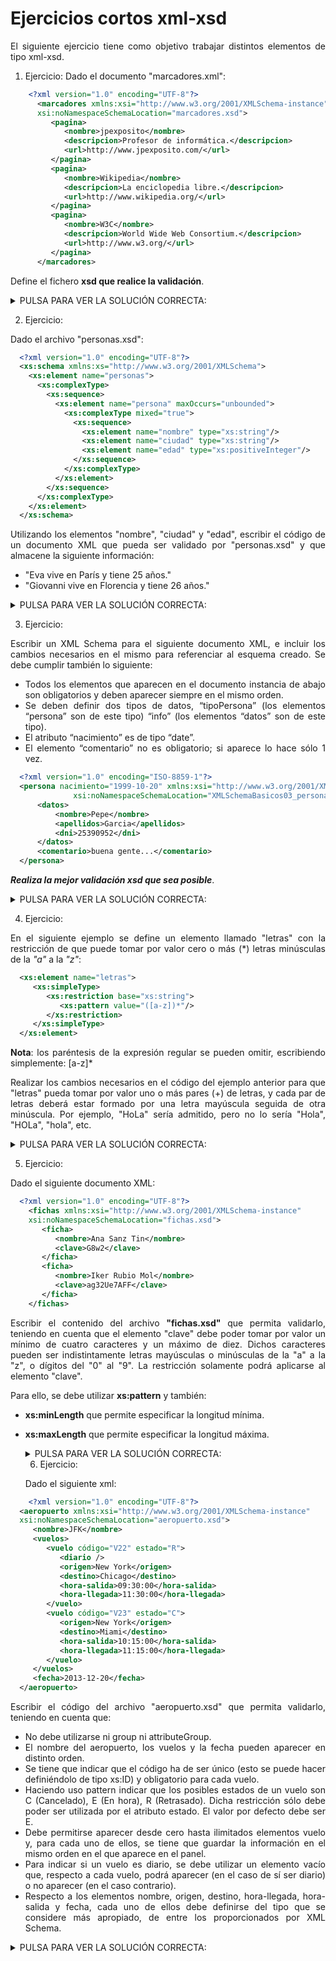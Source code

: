 <div align="justify">

# Ejercicios cortos xml-xsd

  El siguiente ejercicio tiene como objetivo trabajar distintos elementos de tipo xml-xsd.

  1. Ejercicio:
    Dado el documento "marcadores.xml":

```xml
    <?xml version="1.0" encoding="UTF-8"?>
      <marcadores xmlns:xsi="http://www.w3.org/2001/XMLSchema-instance"
      xsi:noNamespaceSchemaLocation="marcadores.xsd">
         <pagina>
            <nombre>jpexposito</nombre>
            <descripcion>Profesor de informática.</descripcion>
            <url>http://www.jpexposito.com/</url>
         </pagina>
         <pagina>
            <nombre>Wikipedia</nombre>
            <descripcion>La enciclopedia libre.</descripcion>
            <url>http://www.wikipedia.org/</url>
         </pagina>
         <pagina>
            <nombre>W3C</nombre>
            <descripcion>World Wide Web Consortium.</descripcion>
            <url>http://www.w3.org/</url>
         </pagina>
      </marcadores>
  ```

  Define el fichero __xsd que realice la validación__.

  <details>
    <summary>PULSA PARA VER LA SOLUCIÓN CORRECTA:</summary>

    ```xml
    <?xml version="1.0" encoding="UTF-8"?>
    <xs:schema xmlns:xs="http://www.w3.org/2001/XMLSchema">
      <xs:element name="marcadores">
        <xs:complexType>
          <xs:sequence>
            <xs:element name="pagina" maxOccurs="unbounded">
              <xs:complexType>
                <xs:sequence>
                  <xs:element name="nombre" type="xs:string"/>
                  <xs:element name="descripcion" type="xs:string"/>
                  <xs:element name="url" type="xs:string"/>
                 </xs:sequence>
              </xs:complexType>
            </xs:element>
          </xs:sequence>
        </xs:complexType>
      </xs:element>
    </xs:schema>
    ```

  </details>

  2. Ejercicio:

  Dado el archivo "personas.xsd":

```xml
  <?xml version="1.0" encoding="UTF-8"?>
  <xs:schema xmlns:xs="http://www.w3.org/2001/XMLSchema">
    <xs:element name="personas">
      <xs:complexType>
        <xs:sequence>
          <xs:element name="persona" maxOccurs="unbounded">
            <xs:complexType mixed="true">
              <xs:sequence>
                <xs:element name="nombre" type="xs:string"/>
                <xs:element name="ciudad" type="xs:string"/>
                <xs:element name="edad" type="xs:positiveInteger"/>
              </xs:sequence>
            </xs:complexType>
          </xs:element>
        </xs:sequence>
      </xs:complexType>
    </xs:element>
  </xs:schema>
```

  Utilizando los elementos "nombre", "ciudad" y "edad", escribir el código de un documento XML que pueda ser validado por "personas.xsd" y que almacene la siguiente información:
  - "Eva vive en París y tiene 25 años."
  - "Giovanni vive en Florencia y tiene 26 años."

  <details>
    <summary>PULSA PARA VER LA SOLUCIÓN CORRECTA:</summary>

    ```xml
    <?xml version="1.0" encoding="UTF-8"?>
    <personas xmlns:xsi="http://www.w3.org/2001/XMLSchema-instance"
    xsi:noNamespaceSchemaLocation="personas.xsd">
      <persona><nombre>Eva</nombre> vive en <ciudad>París</ciudad> y tiene <edad>25</edad> años.</persona>
      <persona><nombre>Giovanni</nombre> vive en <ciudad>Florencia</ciudad> y tiene <edad>26</edad> años.</persona>
    </personas>
    ```

  </details>

  3. Ejercicio:  

  Escribir un XML Schema para el siguiente documento XML, e incluir los cambios necesarios en el mismo para referenciar al esquema creado. Se debe cumplir también lo siguiente:
  - Todos los elementos que aparecen en el documento instancia de abajo son obligatorios y deben aparecer siempre en el mismo orden.
  - Se deben definir dos tipos de datos, “tipoPersona” (los elementos “persona” son de este tipo) “info” (los elementos “datos” son de este tipo).
  - El atributo “nacimiento” es de tipo “date”.
  - El elemento “comentario” no es obligatorio; si aparece lo hace sólo 1 vez.

```xml
  <?xml version="1.0" encoding="ISO-8859-1"?>
  <persona nacimiento="1999-10-20" xmlns:xsi="http://www.w3.org/2001/XMLSchema-instance"
              xsi:noNamespaceSchemaLocation="XMLSchemaBasicos03_persona.xsd"   >
      <datos>
          <nombre>Pepe</nombre>
          <apellidos>Garcia</apellidos>
          <dni>25390952</dni>
      </datos>
      <comentario>buena gente...</comentario>
  </persona>
```

  ___Realiza la mejor validación xsd que sea posible___.

  <details>
    <summary>PULSA PARA VER LA SOLUCIÓN CORRECTA:</summary>

    ```xml
    <?xml version = "1.0" encoding="ISO-8859-1"?>
      <xsd:schema xmlns:xsd = "http://www.w3.org/2001/XMLSchema">

       <xsd:element name="persona" type="tipoPersona"/>
       <xsd:element name="comentario" type="xsd:string"/>

       <xsd:complexType name="tipoPersona">
        <xsd:sequence>
         <xsd:element name="datos"     type="info"/>
         <xsd:element ref="comentario" minOccurs="0"/>
        </xsd:sequence>
        <xsd:attribute name="nacimiento" type="xsd:date"/>
       </xsd:complexType>

       <xsd:complexType name="info">
        <xsd:sequence>
         <xsd:element name="nombre"    type="xsd:string"/>
         <xsd:element name="apellidos" type="xsd:string"/>
         <xsd:element name="dni"       type="xsd:string"/>
        </xsd:sequence>
       </xsd:complexType>

      </xsd:schema>
    ```

  </details>


  4. Ejercicio:

  En el siguiente ejemplo se define un elemento llamado "letras" con la restricción de que puede tomar por valor cero o más (*) letras minúsculas de la _"a"_ a la _"z"_:

```xml
  <xs:element name="letras">
     <xs:simpleType>
        <xs:restriction base="xs:string">
           <xs:pattern value="([a-z])*"/>
        </xs:restriction>
     </xs:simpleType>
  </xs:element>
```

  __Nota__: los paréntesis de la expresión regular se pueden omitir, escribiendo simplemente: [a-z]*

  Realizar los cambios necesarios en el código del ejemplo anterior para que "letras" pueda tomar por valor uno o más pares (+) de letras, y cada par de letras deberá estar formado por una letra mayúscula seguida de otra minúscula. Por ejemplo, "HoLa" sería admitido, pero no lo sería "Hola", "HOLa", "hola", etc.

  <details>
    <summary>PULSA PARA VER LA SOLUCIÓN CORRECTA:</summary>

    ```xml
    <xs:element name="letras">
     <xs:simpleType>
        <xs:restriction base="xs:string">
           <xs:pattern value="([A-Z][a-z])+"/>
        </xs:restriction>
     </xs:simpleType>
    </xs:element>
    ```
  </details>

  5. Ejercicio:

  Dado el siguiente documento XML:

```xml
  <?xml version="1.0" encoding="UTF-8"?>
    <fichas xmlns:xsi="http://www.w3.org/2001/XMLSchema-instance"
    xsi:noNamespaceSchemaLocation="fichas.xsd">
       <ficha>
          <nombre>Ana Sanz Tin</nombre>
          <clave>G8w2</clave>
       </ficha>
       <ficha>
          <nombre>Iker Rubio Mol</nombre>
          <clave>ag32Ue7AFF</clave>
       </ficha>
    </fichas>
```

  Escribir el contenido del archivo __"fichas.xsd"__ que permita validarlo, teniendo en cuenta que el elemento "clave" debe poder tomar por valor un mínimo de cuatro caracteres y un máximo de diez. Dichos caracteres pueden ser indistintamente letras mayúsculas o minúsculas de la "a" a la "z", o dígitos del "0" al "9". La restricción solamente podrá aplicarse al elemento "clave".

  Para ello, se debe utilizar __xs:pattern__ y también:
  - __xs:minLength__ que permite especificar la longitud mínima.
  - __xs:maxLength__ que permite especificar la longitud máxima.

    <details>
      <summary>PULSA PARA VER LA SOLUCIÓN CORRECTA:</summary>

      ```xml
      <?xml version="1.0" encoding="UTF-8"?>
      <xs:schema xmlns:xs="http://www.w3.org/2001/XMLSchema">
        <xs:element name="fichas">
          <xs:complexType>
            <xs:sequence>
              <xs:element name="ficha" maxOccurs="unbounded">
                <xs:complexType>
                  <xs:sequence>
                    <xs:element name="nombre" type="xs:string"/>
                    <xs:element name="clave">
                      <xs:simpleType>
                        <xs:restriction base="xs:string">
                          <xs:pattern value="[a-zA-Z0-9]*"/>
                          <xs:minLength value="4"/>
                          <xs:maxLength value="10"/>
                        </xs:restriction>
                      </xs:simpleType>
                    </xs:element>
                  </xs:sequence>
                </xs:complexType>
              </xs:element>
            </xs:sequence>
          </xs:complexType>
        </xs:element>
      </xs:schema>

      ```
    </details>

    6. Ejercicio:

    Dado el siguiente xml:

```xml
    <?xml version="1.0" encoding="UTF-8"?>
  <aeropuerto xmlns:xsi="http://www.w3.org/2001/XMLSchema-instance"
  xsi:noNamespaceSchemaLocation="aeropuerto.xsd">
     <nombre>JFK</nombre>
     <vuelos>
        <vuelo código="V22" estado="R">
           <diario />
           <origen>New York</origen>
           <destino>Chicago</destino>
           <hora-salida>09:30:00</hora-salida>
           <hora-llegada>11:30:00</hora-llegada>
        </vuelo>
        <vuelo código="V23" estado="C">
           <origen>New York</origen>
           <destino>Miami</destino>
           <hora-salida>10:15:00</hora-salida>
           <hora-llegada>11:15:00</hora-llegada>
        </vuelo>
     </vuelos>
     <fecha>2013-12-20</fecha>
  </aeropuerto>
```

  Escribir el código del archivo "aeropuerto.xsd" que permita validarlo, teniendo en cuenta que:
  - No debe utilizarse ni group ni attributeGroup.
  - El nombre del aeropuerto, los vuelos y la fecha pueden aparecer en distinto orden.
  - Se tiene que indicar que el código ha de ser único (esto se puede hacer definiéndolo de tipo xs:ID) y obligatorio para cada vuelo.
  - Haciendo uso pattern indicar que los posibles estados de un vuelo son C (Cancelado), E (En hora), R (Retrasado). Dicha restricción sólo debe poder ser utilizada por el atributo estado. El valor por defecto debe ser E.
  - Debe permitirse aparecer desde cero hasta ilimitados elementos vuelo y, para cada uno de ellos, se tiene que guardar la información en el mismo orden en el que aparece en el panel.
  - Para indicar si un vuelo es diario, se debe utilizar un elemento vacío que, respecto a cada vuelo, podrá aparecer (en el caso de sí ser diario) o no aparecer (en el caso contrario).
  - Respecto a los elementos nombre, origen, destino, hora-llegada, hora-salida y fecha, cada uno de ellos debe definirse del tipo que se considere más apropiado, de entre los proporcionados por XML Schema.

  <details>
    <summary>PULSA PARA VER LA SOLUCIÓN CORRECTA:</summary>

    ```xml
    <?xml version="1.0" encoding="UTF-8"?>
    <xs:schema xmlns:xs="http://www.w3.org/2001/XMLSchema">
      <xs:element name="aeropuerto">
        <xs:complexType>
          <xs:all>
            <xs:element name="nombre" type="xs:string"/>
            <xs:element name="vuelos">
              <xs:complexType>
                <xs:sequence>
                  <xs:element name="vuelo" minOccurs="0" maxOccurs="unbounded">
                    <xs:complexType>
                      <xs:sequence>
                        <xs:element name="diario" minOccurs="0"/>
                        <xs:element name="origen" type="xs:string"/>
                        <xs:element name="destino" type="xs:string"/>
                        <xs:element name="hora-salida" type="xs:time"/>
                        <xs:element name="hora-llegada" type="xs:time"/>
                      </xs:sequence>
                      <xs:attribute name="código" type="xs:ID" use="required"/>
                      <xs:attribute name="estado" default="E">
                        <xs:simpleType>
                          <xs:restriction base="xs:string">
                            <xs:pattern value="[CER]"/>
                          </xs:restriction>
                        </xs:simpleType>
                      </xs:attribute>
                    </xs:complexType>
                  </xs:element>
                </xs:sequence>
              </xs:complexType>
            </xs:element>
            <xs:element name="fecha" type="xs:date"/>
          </xs:all>
        </xs:complexType>
      </xs:element>
    </xs:schema>
    ```

  </details>
